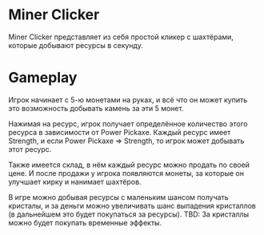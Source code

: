 # Miner Clicker

Miner Clicker представляет из себя простой кликер с шахтёрами, которые добывают ресурсы в секунду. 

# Gameplay

Игрок начинает с 5-ю монетами на руках, и всё что он может купить это возможность добывать камень за эти 5 монет. 

Нажимая на ресурс, игрок получает определённое количество этого ресурса в зависимости от Power Pickaxe. Каждый ресурс имеет Strength, и если Power Pickaxe => Strength, то игрок может добывать этот ресурс.

Также имеется склад, в нём каждый ресурс можно продать по своей цене. И после продажи у игрока появляются монеты, за которые он улучшает кирку и нанимает шахтёров.

В игре можно добывая ресурсы с маленьким шансом получать кристалы, и за деньги можно увеличивать шанс выпадения кристаллов (в дальнейшем это будет покупаться за ресурсы). 
TBD: За кристаллы можно будет покупать временные эффекты. 